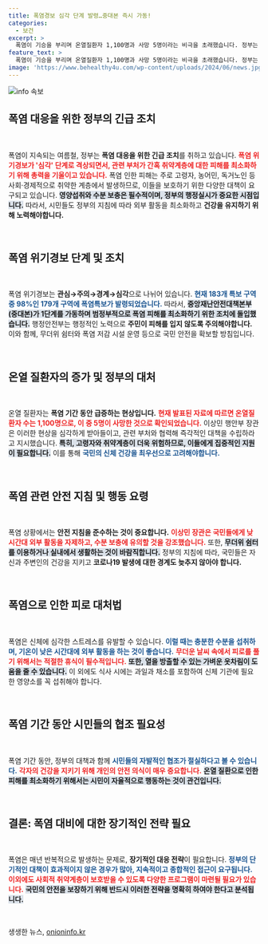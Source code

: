 ```yaml
---
title: 폭염경보 심각 단계 발령…중대본 즉시 가동!
categories:
  - 보건
excerpt: >
  폭염이 기승을 부리며 온열질환자 1,100명과 사망 5명이라는 비극을 초래했습니다. 정부는 심각 단계로 경보를 올리고 취약계층 보호를 위한 총력 대응에 나섰습니다. 이 더욱 심각한 여름, 당신의 안전을 지키기 위한 조치가 시급합니다!
feature_text: >
  폭염이 기승을 부리며 온열질환자 1,100명과 사망 5명이라는 비극을 초래했습니다. 정부는 심각 단계로 경보를 올리고 취약계층 보호를 위한 총력 대응에 나섰습니다. 이 더욱 심각한 여름, 당신의 안전을 지키기 위한 조치가 시급합니다!
image: 'https://www.behealthy4u.com/wp-content/uploads/2024/06/news.jpg'
---
```


<p><img src="https://www.behealthy4u.com/wp-content/uploads/2024/06/news.jpg" alt="info 속보" /></p>

<h2 data-ke-size="size26">폭염 대응을 위한 정부의 긴급 조치</h2>

<p data-ke-size="size16">&nbsp;</p>

<p>폭염이 지속되는 여름철, 정부는 <strong>폭염 대응을 위한 긴급 조치</strong>를 취하고 있습니다. <b><span style="color: #ee2323;">폭염 위기경보가 '심각' 단계로 격상되면서, 관련 부처가 간혹 취약계층에 대한 피해를 최소화하기 위해 총력을 기울이고 있습니다.</span></b> 폭염 인한 피해는 주로 고령자, 농어민, 독거노인 등 사회·경제적으로 취약한 계층에서 발생하므로, 이들을 보호하기 위한 다양한 대책이 요구되고 있습니다. <b><span style="background-color: #21538527;">영양섭취와 수분 보충은 필수적이며, 정부의 행정실시가 중요한 시점입니다.</span></b> 따라서, 시민들도 정부의 지침에 따라 외부 활동을 최소화하고 <strong>건강을 유지하기 위해 노력해야합니다.</strong> </p>

<p data-ke-size="size16">&nbsp;</p>

<h2 data-ke-size="size26">폭염 위기경보 단계 및 조치</h2>

<p data-ke-size="size16">&nbsp;</p>

<p>폭염 위기경보는 <strong>관심→주의→경계→심각</strong>으로 나뉘어 있습니다. <b><span style="color: #1a5490;">현재 183개 특보 구역 중 98%인 179개 구역에 폭염특보가 발령되었습니다.</span></b> 따라서, <b><span style="background-color: #21538527;">중앙재난안전대책본부(중대본)가 1단계를 가동하며 범정부적으로 폭염 피해를 최소화하기 위한 조치에 돌입했습니다.</span></b> 행정안전부는 행정적인 노력으로 <strong>주민이 피해를 입지 않도록 주의해야합니다.</strong> 이와 함께, 무더위 쉼터와 폭염 저감 시설 운영 등으로 국민 안전을 확보할 방침입니다.</p>

<p data-ke-size="size16">&nbsp;</p>

<h2 data-ke-size="size26">온열 질환자의 증가 및 정부의 대처</h2>

<p data-ke-size="size16">&nbsp;</p>

<p>온열 질환자는 <strong>폭염 기간 동안 급증하는 현상입니다.</strong> <b><span style="color: #ee2323;">현재 발표된 자료에 따르면 온열질환자 수는 1,100명으로, 이 중 5명이 사망한 것으로 확인되었습니다.</span></b> 이상민 행안부 장관은 이러한 현상을 심각하게 받아들이고, 관련 부처와 협력해 즉각적인 대책을 수립하라고 지시했습니다. <b><span style="background-color: #21538527;">특히, 고령자와 취약계층이 더욱 위험하므로, 이들에게 집중적인 지원이 필요합니다.</span></b> 이를 통해 <b><span style="color: #1a5490;">국민의 신체 건강을 최우선으로 고려해야합니다.</span></b></p>

<p data-ke-size="size16">&nbsp;</p>

<h2 data-ke-size="size26">폭염 관련 안전 지침 및 행동 요령</h2>

<p data-ke-size="size16">&nbsp;</p>

<p>폭염 상황에서는 <strong>안전 지침을 준수하는 것이 중요합니다.</strong> <b><span style="color: #ee2323;">이상민 장관은 국민들에게 낮 시간대 외부 활동을 자제하고, 수분 보충에 유의할 것을 강조했습니다.</span></b> 또한, <b><span style="background-color: #21538527;">무더위 쉼터를 이용하거나 실내에서 생활하는 것이 바람직합니다.</span></b> 정부의 지침에 따라, 국민들은 자신과 주변인의 건강을 지키고 <strong>코로나19 발생에 대한 경계도 늦추지 않아야 합니다.</strong></p>

<p data-ke-size="size16">&nbsp;</p>

<h2 data-ke-size="size26">폭염으로 인한 피로 대처법</h2>

<p data-ke-size="size16">&nbsp;</p>

<p>폭염은 신체에 심각한 스트레스를 유발할 수 있습니다. <b><span style="color: #1a5490;">이럴 때는 충분한 수분을 섭취하며, 기온이 낮은 시간대에 외부 활동을 하는 것이 좋습니다.</span></b> <b><span style="color: #ee2323;">무더운 날씨 속에서 피로를 풀기 위해서는 적절한 휴식이 필수적입니다.</span></b> <b><span style="background-color: #21538527;">또한, 열을 방출할 수 있는 가벼운 옷차림이 도움을 줄 수 있습니다.</span></b> 이 외에도 식사 시에는 과일과 채소를 포함하여 신체 기관에 필요한 영양소를 꼭 섭취해야 합니다.</p>

<p data-ke-size="size16">&nbsp;</p>

<h2 data-ke-size="size26">폭염 기간 동안 시민들의 협조 필요성</h2>

<p data-ke-size="size16">&nbsp;</p>

<p>폭염 기간 동안, 정부의 대책과 함께 <b><span style="color: #1a5490;">시민들의 자발적인 협조가 절실하다고 볼 수 있습니다.</span></b> <b><span style="color: #ee2323;">각자의 건강을 지키기 위해 개인의 안전 의식이 매우 중요합니다.</span></b> <b><span style="background-color: #21538527;">온열 질환으로 인한 피해를 최소화하기 위해서는 시민이 자율적으로 행동하는 것이 관건입니다.</span></b> </p>

<p data-ke-size="size16">&nbsp;</p>

<h2 data-ke-size="size26">결론: 폭염 대비에 대한 장기적인 전략 필요</h2>

<p data-ke-size="size16">&nbsp;</p>

<p>폭염은 매년 반복적으로 발생하는 문제로, <b>장기적인 대응 전략</b>이 필요합니다. <b><span style="color: #1a5490;">정부의 단기적인 대책이 효과적이지 않은 경우가 많아, 지속적이고 종합적인 접근이 요구됩니다.</span></b> <b><span style="color: #ee2323;">이외에도 사회적 취약계층이 보호받을 수 있도록 다양한 프로그램이 마련될 필요가 있습니다.</span></b> <b><span style="background-color: #21538527;">국민의 안전을 보장하기 위해 반드시 이러한 전략을 명확히 하여야 한다고 분석됩니다.</span></b> </p>

<p data-ke-size="size16">&nbsp;</p>
생생한 뉴스, <a href="https://onioninfo.kr" rel="dofollow">onioninfo.kr</a>


